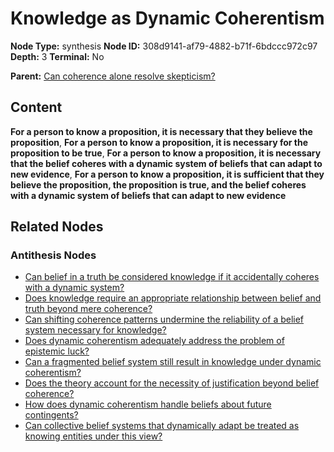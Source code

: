# Knowledge as Dynamic Coherentism

**Node Type:** synthesis
**Node ID:** 308d9141-af79-4882-b71f-6bdccc972c97
**Depth:** 3
**Terminal:** No

**Parent:** [Can coherence alone resolve skepticism?](can-coherence-alone-resolve-skepticism-antithesis-efb93576-244d-49c8-9185-f2b7e1bad435.md)

## Content

**For a person to know a proposition, it is necessary that they believe the proposition**, **For a person to know a proposition, it is necessary for the proposition to be true**, **For a person to know a proposition, it is necessary that the belief coheres with a dynamic system of beliefs that can adapt to new evidence**, **For a person to know a proposition, it is sufficient that they believe the proposition, the proposition is true, and the belief coheres with a dynamic system of beliefs that can adapt to new evidence**

## Related Nodes

### Antithesis Nodes

- [Can belief in a truth be considered knowledge if it accidentally coheres with a dynamic system?](can-belief-in-a-truth-be-considered-knowledge-if-it-accidentally-coheres-with-a-dynamic-system-antithesis-f2f47be0-b911-493d-99e6-ddaa121d4531.md)
- [Does knowledge require an appropriate relationship between belief and truth beyond mere coherence?](does-knowledge-require-an-appropriate-relationship-between-belief-and-truth-beyond-mere-coherence-antithesis-089c00df-ff85-4666-b477-ab3ce517a97f.md)
- [Can shifting coherence patterns undermine the reliability of a belief system necessary for knowledge?](can-shifting-coherence-patterns-undermine-the-reliability-of-a-belief-system-necessary-for-knowledge-antithesis-bd6ef9ee-30c0-44e4-b1e9-cd9025791cb4.md)
- [Does dynamic coherentism adequately address the problem of epistemic luck?](does-dynamic-coherentism-adequately-address-the-problem-of-epistemic-luck-antithesis-6e90b65b-52c7-415b-ada0-43c2759894af.md)
- [Can a fragmented belief system still result in knowledge under dynamic coherentism?](can-a-fragmented-belief-system-still-result-in-knowledge-under-dynamic-coherentism-antithesis-69bea49e-5779-4552-b989-7eb5c54941ab.md)
- [Does the theory account for the necessity of justification beyond belief coherence?](does-the-theory-account-for-the-necessity-of-justification-beyond-belief-coherence-antithesis-a8a78076-3738-42ae-9f8c-c504fd64501e.md)
- [How does dynamic coherentism handle beliefs about future contingents?](how-does-dynamic-coherentism-handle-beliefs-about-future-contingents-antithesis-e7119349-dea5-4866-827e-8b0e53f8143a.md)
- [Can collective belief systems that dynamically adapt be treated as knowing entities under this view?](can-collective-belief-systems-that-dynamically-adapt-be-treated-as-knowing-entities-under-this-view-antithesis-236f87f2-0566-4a56-81c6-24940026fbd5.md)
